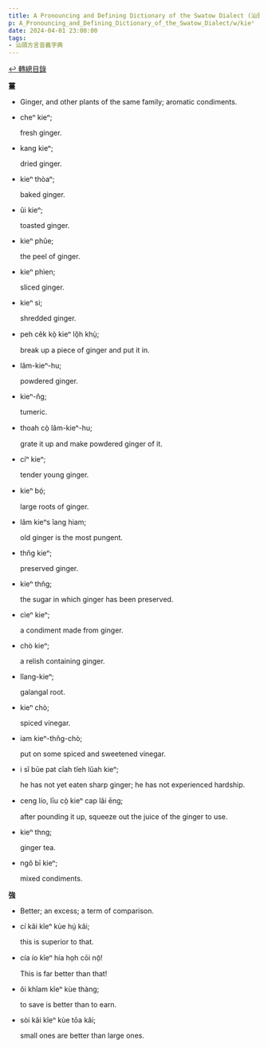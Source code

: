 ```yaml
---
title: A Pronouncing and Defining Dictionary of the Swatow Dialect (汕頭方言音義字典) / kieⁿ
p: A_Pronouncing_and_Defining_Dictionary_of_the_Swatow_Dialect/w/kieⁿ
date: 2024-04-01 23:00:00
tags: 
- 汕頭方言音義字典
---
```


[↩️ 轉總目錄](/A_Pronouncing_and_Defining_Dictionary_of_the_Swatow_Dialect)


**薑**
- Ginger, and other plants of the same family; aromatic condiments.

- cheⁿ kieⁿ;

  fresh ginger.

- kang kieⁿ;

  dried ginger.

- kieⁿ thòaⁿ;

  baked ginger.

- ûi kieⁿ;

  toasted ginger.

- kieⁿ phûe;

  the peel of ginger.

- kieⁿ phìen;

  sliced ginger.

- kieⁿ si;

  shredded ginger.

- peh cêk kò̤ kieⁿ lô̤h khṳ̀;

  break up a piece of ginger and put it in.

- lâm-kieⁿ-hu;

  powdered ginger.

- kieⁿ-n̂g;

  tumeric.

- thoah cò̤ lâm-kieⁿ-hu;

  grate it up and make powdered ginger of it.

- cíⁿ kieⁿ;

  tender young ginger.

- kieⁿ bó̤;

  large roots of ginger.

- lâm kieⁿs ĭang hiam;

  old ginger is the most pungent.

- thn̂g kieⁿ;

  preserved ginger.

- kieⁿ thn̂g;

  the sugar in which ginger has been preserved.

- cìeⁿ kieⁿ;

  a condiment made from ginger.

- chò kieⁿ;

  a relish containing ginger.

- lîang-kieⁿ;

  galangal root.

- kieⁿ chò;

  spiced vinegar.

- iam kieⁿ-thn̂g-chò;

  put on some spiced and sweetened vinegar.

- i sĭ būe pat cîah tîeh lûah kieⁿ;

  he has not yet eaten sharp ginger; he has not experienced hardship.

- ceng lío, līu cò̤ kieⁿ cap lâi ēng;

  after pounding it up, squeeze out the juice of the ginger to use.

- kieⁿ thng;

  ginger tea.

- ngŏ bī kieⁿ;

  mixed condiments.

**強**
- Better; an excess; a term of comparison.

- cí kâi kîeⁿ kùe hṳ́ kâi;

  this is superior to that.

- cía ío kîeⁿ hía ho̤h cōi nō̤!

  This is far better than that!

- ŏi khĭam kîeⁿ kùe thàng;

  to save is better than to earn.

- sòi kâi kîeⁿ kùe tōa kâi;

  small ones are better than large ones.